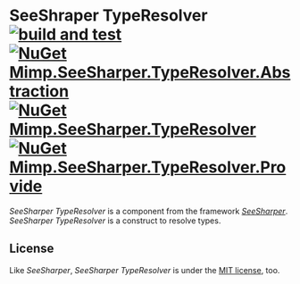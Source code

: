 # SeeShraper TypeResolver [![build and test](https://img.shields.io/github/workflow/status/DavenaHack/SeeSharper.TypeResolver/build%20and%20test?label=build%20and%20test&logo=github)](https://github.com/DavenaHack/SeeSharper.TypeResolver/actions/workflows/BuildAndTest.yml) [![NuGet Mimp.SeeSharper.TypeResolver.Abstraction](https://img.shields.io/nuget/v/Mimp.SeeSharper.TypeResolver.Abstraction?label=Mimp.SeeSharper.TypeResolver.Abstraction&logo=nuget)](https://www.nuget.org/packages/Mimp.SeeSharper.TypeResolver.Abstraction/) [![NuGet Mimp.SeeSharper.TypeResolver](https://img.shields.io/nuget/v/Mimp.SeeSharper.TypeResolver?label=Mimp.SeeSharper.TypeResolver&logo=nuget)](https://www.nuget.org/packages/Mimp.SeeSharper.TypeResolver/) [![NuGet Mimp.SeeSharper.TypeResolver.Provide](https://img.shields.io/nuget/v/Mimp.SeeSharper.TypeResolver.Provide?label=Mimp.SeeSharper.TypeResolver.Provide&logo=nuget)](https://www.nuget.org/packages/Mimp.SeeSharper.TypeResolver.Provide/)

*SeeSharper TypeResolver* is a component from the framework *[SeeSharper](https://github.com/DavenaHack/SeeSharper)*. *SeeSharper TypeResolver*  is a construct to resolve types.


## License
Like *SeeSharper*, *SeeSharper TypeResolver* is under the [MIT license](https://github.com/DavenaHack/SeeSharper.TypeResolver/blob/master/LICENSE), too.
